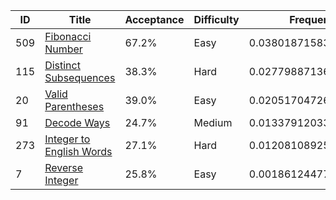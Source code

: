 |ID|Title|Acceptance|Difficulty|Frequency|
|----|-----|----|---|---|
|509|[Fibonacci Number]( https://leetcode.com/problems/fibonacci-number)|67.2%|Easy|0.03801871583399193|
|115|[Distinct Subsequences]( https://leetcode.com/problems/distinct-subsequences)|38.3%|Hard|0.027798871362742988|
|20|[Valid Parentheses]( https://leetcode.com/problems/valid-parentheses)|39.0%|Easy|0.020517047266669974|
|91|[Decode Ways]( https://leetcode.com/problems/decode-ways)|24.7%|Medium|0.013379120336324091|
|273|[Integer to English Words]( https://leetcode.com/problems/integer-to-english-words)|27.1%|Hard|0.012081089250339716|
|7|[Reverse Integer]( https://leetcode.com/problems/reverse-integer)|25.8%|Easy|0.0018612447790907708|
